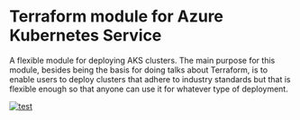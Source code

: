# Terraform module for Azure Kubernetes Service
A flexible module for deploying AKS clusters. The main purpose for this module, besides being the basis for doing talks about Terraform, is to enable users to deploy clusters that adhere to industry standards but that is flexible enough so that anyone can use it for whatever type of deployment.

[![test](https://github.com/roberthstrand/terraform-azurerm-kubernetes/workflows/test/badge.svg?branch=main)](https://github.com/roberthstrand/terraform-azurerm-kubernetes/actions?query=workflow%3Atest)